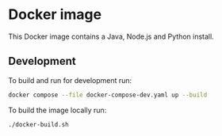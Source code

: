 # Docker image

This Docker image contains a Java, Node.js and Python install.


## Development

To build and run for development run:
```bash
docker compose --file docker-compose-dev.yaml up --build
```

To build the image locally run:
```bash
./docker-build.sh
```
